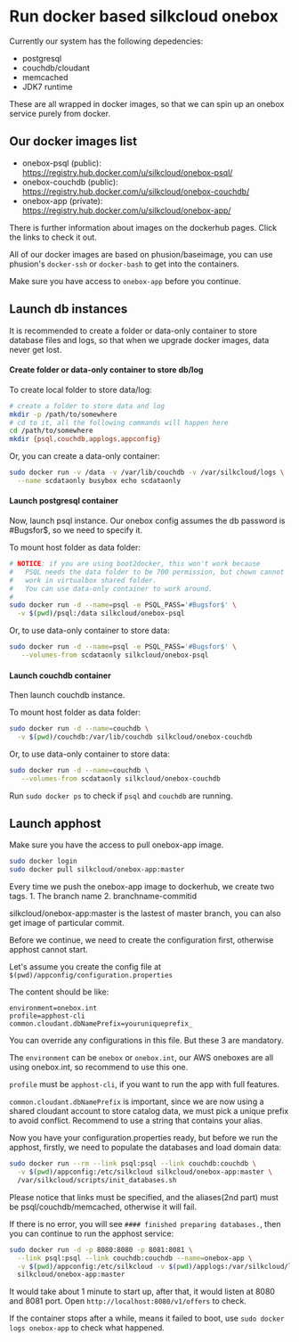 # Run docker based silkcloud onebox

Currently our system has the following depedencies:

* postgresql
* couchdb/cloudant
* memcached
* JDK7 runtime

These are all wrapped in docker images, so that we can spin up an onebox service purely from docker.

## Our docker images list

* onebox-psql (public): https://registry.hub.docker.com/u/silkcloud/onebox-psql/
* onebox-couchdb (public): https://registry.hub.docker.com/u/silkcloud/onebox-couchdb/
* onebox-app (private): https://registry.hub.docker.com/u/silkcloud/onebox-app/

There is further information about images on the dockerhub pages. Click the links to check it out.

All of our docker images are based on phusion/baseimage, you can use phusion's `docker-ssh` or `docker-bash` to get into the containers.

Make sure you have access to `onebox-app` before you continue.

## Launch db instances

It is recommended to create a folder or data-only container to store database files and logs, so that when we upgrade docker images, data never get lost.

#### Create folder or data-only container to store db/log

To create local folder to store data/log:

```bash
# create a folder to store data and log
mkdir -p /path/to/somewhere
# cd to it, all the following commands will happen here
cd /path/to/somewhere
mkdir {psql,couchdb,applogs,appconfig}
```

Or, you can create a data-only container:

```bash
sudo docker run -v /data -v /var/lib/couchdb -v /var/silkcloud/logs \
  --name scdataonly busybox echo scdataonly
```

#### Launch postgresql container

Now, launch psql instance. Our onebox config assumes the db password is #Bugsfor$, so we need to specify it.

To mount host folder as data folder:

```bash
# NOTICE: if you are using boot2docker, this won't work because
#   PSQL needs the data folder to be 700 permission, but chown cannot
#   work in virtualbox shared folder.
#   You can use data-only container to work around.
#
sudo docker run -d --name=psql -e PSQL_PASS='#Bugsfor$' \
  -v $(pwd)/psql:/data silkcloud/onebox-psql
```

Or, to use data-only container to store data:

```bash
sudo docker run -d --name=psql -e PSQL_PASS='#Bugsfor$' \
   --volumes-from scdataonly silkcloud/onebox-psql
```

#### Launch couchdb container

Then launch couchdb instance.

To mount host folder as data folder:

```bash
sudo docker run -d --name=couchdb \
  -v $(pwd)/couchdb:/var/lib/couchdb silkcloud/onebox-couchdb
```

Or, to use data-only container to store data:

```bash
sudo docker run -d --name=couchdb \
   --volumes-from scdataonly silkcloud/onebox-couchdb
```

Run `sudo docker ps` to check if `psql` and `couchdb` are running.

## Launch apphost

Make sure you have the access to pull onebox-app image.

```bash
sudo docker login
sudo docker pull silkcloud/onebox-app:master
```

Every time we push the onebox-app image to dockerhub, we create two tags. 1. The branch name 2. branchname-commitid

silkcloud/onebox-app:master is the lastest of master branch, you can also get image of particular commit.

Before we continue, we need to create the configuration first, otherwise apphost cannot start.

Let's assume you create the config file at `$(pwd)/appconfig/configuration.properties`

The content should be like:

```
environment=onebox.int
profile=apphost-cli
common.cloudant.dbNamePrefix=youruniqueprefix_
```

You can override any configurations in this file. But these 3 are mandatory.

The `environment` can be `onebox` or `onebox.int`, our AWS oneboxes are all using onebox.int, so recommend to use this one.

`profile` must be `apphost-cli`, if you want to run the app with full features.

`common.cloudant.dbNamePrefix` is important, since we are now using a shared cloudant account to store catalog data, we must pick a unique prefix to avoid conflict. Recommend to use a string that contains your alias.

Now you have your configuration.properties ready, but before we run the apphost, firstly, we need to populate the databases and load domain data:

```bash
sudo docker run --rm --link psql:psql --link couchdb:couchdb \
  -v $(pwd)/appconfig:/etc/silkcloud silkcloud/onebox-app:master \
  /var/silkcloud/scripts/init_databases.sh
```

Please notice that links must be specified, and the aliases(2nd part) must be psql/couchdb/memcached, otherwise it will fail.

If there is no error, you will see `#### finished preparing databases.`, then you can continue to run the apphost service:

```bash
sudo docker run -d -p 8080:8080 -p 8081:8081 \
  --link psql:psql --link couchdb:couchdb --name=onebox-app \
  -v $(pwd)/appconfig:/etc/silkcloud -v $(pwd)/applogs:/var/silkcloud/logs \
  silkcloud/onebox-app:master
```

It would take about 1 minute to start up, after that, it would listen at 8080 and 8081 port. Open `http://localhost:8080/v1/offers` to check.

If the container stops after a while, means it failed to boot, use `sudo docker logs onebox-app` to check what happened.
